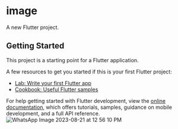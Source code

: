 # image

A new Flutter project.

## Getting Started

This project is a starting point for a Flutter application.

A few resources to get you started if this is your first Flutter project:

- [Lab: Write your first Flutter app](https://docs.flutter.dev/get-started/codelab)
- [Cookbook: Useful Flutter samples](https://docs.flutter.dev/cookbook)

For help getting started with Flutter development, view the
[online documentation](https://docs.flutter.dev/), which offers tutorials,
samples, guidance on mobile development, and a full API reference.
![WhatsApp Image 2023-08-21 at 12 56 10 PM](https://github.com/muhammadqasimsahab/pick-images-show-horizontally/assets/94189768/a07906bb-b2c5-4cea-850f-7cec8890f95a)
